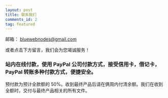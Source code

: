 ```yaml
---
layout: post
title: 联系我们
comments_id: 2
tag: featured
---
```


邮箱： [bluewebnodes@gmail.com](mailto:bluewebnodes@gmail.com)

或者点击下方留言，我们会为您竭诚服务！

### 站内在线付款，使用 PayPal 公司付款方式，接受信用卡，借记卡，PayPal 转账多种付款方式，便捷安全。

预付款为预计全款额的 50%。收到最终产品后请在俩周内付清余额。我们在收到全额时，交付与最终产品相关的所有文件。
